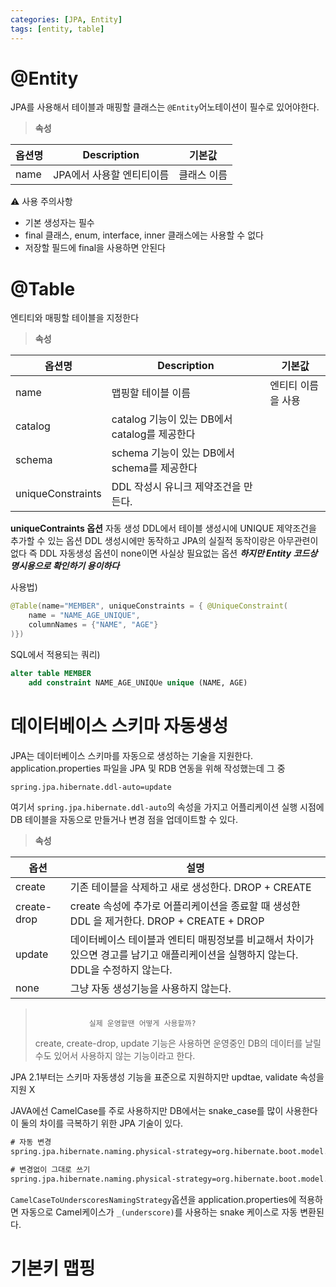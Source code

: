```yaml
---
categories: [JPA, Entity]
tags: [entity, table]
---
```



# @Entity
JPA를 사용해서 테이블과 매핑할 클래스는 `@Entity`어노테이션이 필수로 있어야한다. 

> **속성**

| 옵션명  | Description                      | 기본값    |
| ---- | -------------------------------- | ------ |
| name | JPA에서 사용할 엔티티이름 | 클래스 이름 |


⚠ 사용 주의사항
 - 기본 생성자는 필수
 - final 클래스, enum, interface, inner 클래스에는 사용할 수 없다
 - 저장할 필드에 final을 사용하면 안된다


# @Table
엔티티와 매핑할 테이블을 지정한다

> **속성**

| 옵션명  | Description                      | 기본값    |
| ---- | -------------------------------- | ------ |
| name | 맵핑할 테이블 이름 | 엔티티 이름을 사용 |
| catalog | catalog 기능이 있는 DB에서 catalog를 제공한다 | 
| schema | schema 기능이 있는 DB에서 schema를 제공한다 |
| uniqueConstraints | DDL 작성시 유니크 제약조건을 만든다. |

**uniqueContraints 옵션**
자동 생성 DDL에서 테이블 생성시에 UNIQUE 제약조건을 추가할 수 있는 옵션
DDL 생성시에만 동작하고 JPA의 실질적 동작이랑은 아무관련이 없다
즉 DDL 자동생성 옵션이 none이면 사실상 필요없는 옵션
***하지만 Entity 코드상 명시용으로 확인하기 용이하다***

사용법)
```java
@Table(name="MEMBER", uniqueConstraints = { @UniqueConstraint(
	name = "NAME_AGE_UNIQUE",
	columnNames = {"NAME", "AGE"}
)})
```

SQL에서 적용되는 쿼리)
```sql
alter table MEMBER 
    add constraint NAME_AGE_UNIQUe unique (NAME, AGE)
```


# 데이터베이스 스키마 자동생성

JPA는 데이터베이스 스키마를 자동으로 생성하는 기술을 지원한다.
application.properties 파일을 JPA 및 RDB 연동을 위해 작성했는데 그 중
```xml
spring.jpa.hibernate.ddl-auto=update
```
여기서 `spring.jpa.hibernate.ddl-auto`의 속성을 가지고 어플리케이션 실행 시점에 DB 테이블을 자동으로 만들거나 변경 점을 업데이트할 수 있다. 

> **속성**

| 옵션 | 설명 | 
| --- | --- | 
| create | 기존 테이블을 삭제하고 새로 생성한다. DROP + CREATE | 
| create-drop | create 속성에 추가로 어플리케이션을 종료할 때 생성한 DDL 을 제거한다. DROP + CREATE + DROP | 
| update | 데이터베이스 테이블과 엔티티 매핑정보를 비교해서 차이가 있으면 경고를 남기고 애플리케이션을 실행하지 않는다. DDL을 수정하지 않는다. |
| none | 그냥 자동 생성기능을 사용하지 않는다. |


<blockquote class="prompt-danger">
    <dt>
        <code class="language-plaintext highlighter-rouge">
            실제 운영할땐 어떻게 사용할까?
        </code>
    </dt>
    create, create-drop, update 기능은 사용하면 운영중인 DB의 데이터를 날릴수도 있어서 사용하지 않는 기능이라고 한다.  
</blockquote>

JPA 2.1부터는 스키마 자동생성 기능을 표준으로 지원하지만 updtae, validate 속성을 지원 X 

JAVA에선 CamelCase를 주로 사용하지만 DB에서는 snake_case를 많이 사용한다 이 둘의 차이를 극복하기 위한 JPA 기술이 있다. 

```xml
# 자동 변경
spring.jpa.hibernate.naming.physical-strategy=org.hibernate.boot.model.naming.CamelCaseToUnderscoresNamingStrategy

# 변경없이 그대로 쓰기
spring.jpa.hibernate.naming.physical-strategy=org.hibernate.boot.model.naming.PhysicalNamingStrategyStandardImpl
```

`CamelCaseToUnderscoresNamingStrategy`옵션을 application.properties에 적용하면 자동으로 Camel케이스가 `_(underscore)`를 사용하는 snake 케이스로 자동 변환된다. 

# 기본키 맵핑 
